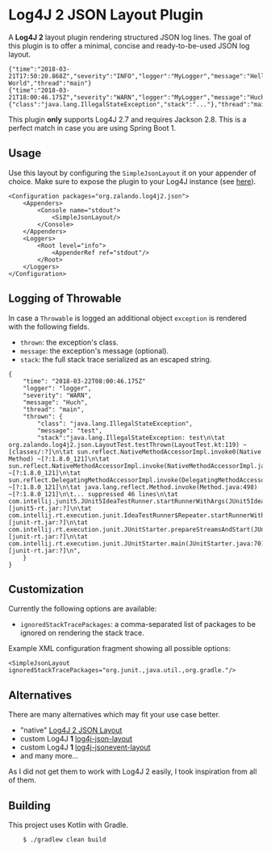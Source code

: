 # Log4J 2 JSON Layout Plugin

A **Log4J 2** layout plugin rendering structured JSON log lines. 
The goal of this plugin is to offer a minimal, concise and ready-to-be-used JSON log layout.

```
{"time":"2018-03-21T17:50:20.868Z","severity":"INFO","logger":"MyLogger","message":"Hello World","thread":"main"}
{"time":"2018-03-21T18:00:46.175Z","severity":"WARN","logger":"MyLogger","message":"Huch","thrown":{"class":"java.lang.IllegalStateException","stack":"..."},"thread":"main"}
```

This plugin **only** supports Log4J 2.7 and requires Jackson 2.8. This is a perfect match in case you are using Spring Boot 1. 

## Usage

Use this layout by configuring the `SimpleJsonLayout` it on your appender of choice. 
Make sure to expose the plugin to your Log4J instance (see [here](https://logging.apache.org/log4j/2.x/manual/plugins.html)).

```
<Configuration packages="org.zalando.log4j2.json">
    <Appenders>
        <Console name="stdout">
            <SimpleJsonLayout/>
        </Console>
    </Appenders>
    <Loggers>
        <Root level="info">
            <AppenderRef ref="stdout"/>
        </Root>
    </Loggers>
</Configuration>

```

## Logging of Throwable

In case a `Throwable` is logged an additional object `exception` is rendered with the following fields.

- `thrown`: the exception's class.
- `message`: the exception's message (optional).
- `stack`: the full stack trace serialized as an escaped string.

```
{
    "time": "2018-03-22T08:00:46.175Z"
    "logger": "logger",
    "severity": "WARN",
    "message": "Huch",
    "thread": "main",
    "thrown": {
        "class": "java.lang.IllegalStateException",
        "message": "test",
        "stack":"java.lang.IllegalStateException: test\n\tat org.zalando.log4j2.json.LayoutTest.testThrown(LayoutTest.kt:119) ~[classes/:?]\n\tat sun.reflect.NativeMethodAccessorImpl.invoke0(Native Method) ~[?:1.8.0_121]\n\tat sun.reflect.NativeMethodAccessorImpl.invoke(NativeMethodAccessorImpl.java:62) ~[?:1.8.0_121]\n\tat sun.reflect.DelegatingMethodAccessorImpl.invoke(DelegatingMethodAccessorImpl.java:43) ~[?:1.8.0_121]\n\tat java.lang.reflect.Method.invoke(Method.java:498) ~[?:1.8.0_121]\n\t... suppressed 46 lines\n\tat com.intellij.junit5.JUnit5IdeaTestRunner.startRunnerWithArgs(JUnit5IdeaTestRunner.java:65) [junit5-rt.jar:?]\n\tat com.intellij.rt.execution.junit.IdeaTestRunner$Repeater.startRunnerWithArgs(IdeaTestRunner.java:47) [junit-rt.jar:?]\n\tat com.intellij.rt.execution.junit.JUnitStarter.prepareStreamsAndStart(JUnitStarter.java:242) [junit-rt.jar:?]\n\tat com.intellij.rt.execution.junit.JUnitStarter.main(JUnitStarter.java:70) [junit-rt.jar:?]\n",
    }
}
```

## Customization

Currently the following options are available:

- `ignoredStackTracePackages`: a comma-separated list of packages to be ignored on rendering the stack trace.

Example XML configuration fragment showing all possible options:

```
<SimpleJsonLayout ignoredStackTracePackages="org.junit.,java.util.,org.gradle."/>
```

## Alternatives

There are many alternatives which may fit your use case better.

- "native" [Log4J 2 JSON Layout](https://logging.apache.org/log4j/2.x/manual/layouts.html)
- custom Log4J **1** [log4j-json-layout](https://github.com/szhem/log4j-json-layout)
- custom Log4J **1** [log4j-jsonevent-layout](https://github.com/logstash/log4j-jsonevent-layout)
- and many more...

As I did not get them to work with Log4J 2 easily, I took inspiration from all of them.

## Building

This project uses Kotlin with Gradle.

```
    $ ./gradlew clean build
```
